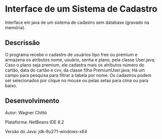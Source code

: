 # Interface de um Sistema de Cadastro
Interface em java de um sistema de cadastro sem database (gravado na memória).

## Descrissão
O programa recebe o cadastro de usuários tipo free ou premium e armazena os atributos nome, usuário, senha e plano, pela classe User.java;
Caso o plano seja premium, ele cadastra mais os atributos número do cartão, data do cartão e cvv, da classe filha PremiumUser.java;
Há um campo para pesquisa para filtrar a tabela por nome.
Os cadastros podem ser selecionados por clique no mouse ou pelas setas para cima ou para baixo.

## Desenvolvimento
Autor: Wagner Chittó

Plataforma: NetBeans IDE 8.2

Versão do Java: jdk-8u271-windows-x64
